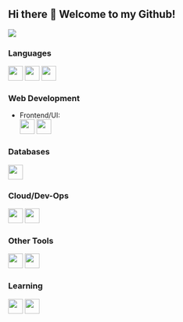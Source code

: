 ## Hi there 👋 Welcome to my Github!

![](https://komarev.com/ghpvc/?username=Keanin-Cupido&color=yellow&style=flat-square)

### Languages
<code><img src="https://user-images.githubusercontent.com/71013521/93351006-8071fe00-f839-11ea-9186-701027f8f86d.png" height="30"></code>
<code><img src="https://user-images.githubusercontent.com/71013521/93351060-8b2c9300-f839-11ea-9a05-45e1ef4e4060.png" height="30"></code>
<code><img src="https://user-images.githubusercontent.com/71013521/93351068-8d8eed00-f839-11ea-8d83-d012761dc034.png" height="30"></code>

### Web Development
<ul>
  <li>Frontend/UI:</li>
  <code><img src="https://user-images.githubusercontent.com/71013521/93351759-5ff67380-f83a-11ea-811a-b5e1085ede2d.png" height="30"></code>
  <code><img src="https://user-images.githubusercontent.com/71013521/93351765-62f16400-f83a-11ea-8d39-17ebcb0201bc.png" height="30"></code>
</ul>

### Databases
<code><img src="https://user-images.githubusercontent.com/71013521/93671111-9503ff80-faa0-11ea-99cd-6af498a65d16.png" height="30"></code>

### Cloud/Dev-Ops
<code><img src="https://user-images.githubusercontent.com/71013521/93352044-b5cb1b80-f83a-11ea-8224-9495bd3db87e.png" height="30"></code>
<code><img src="https://user-images.githubusercontent.com/71013521/93352127-cb404580-f83a-11ea-837d-5235276563b6.png" height="30"></code>

### Other Tools
<code><img src="https://user-images.githubusercontent.com/71013521/93489813-13796980-f908-11ea-98d4-8e226c6b419d.png" height="30"></code>
<code><img src="https://user-images.githubusercontent.com/71013521/93490026-415eae00-f908-11ea-8bca-29563cc204a1.png" height="30"></code>

### Learning
<code><img src="https://user-images.githubusercontent.com/71013521/93490875-525bef00-f909-11ea-988e-2bcc748c48e7.png" height="30"></code>
<code><img src="https://user-images.githubusercontent.com/71013521/93351393-faa28280-f839-11ea-95dd-222b1bffde4b.png" height="30"></code>

